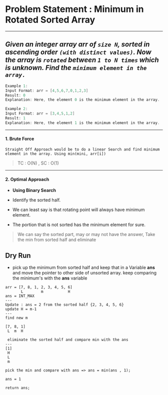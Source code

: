 # Problem Statement : Minimum in Rotated Sorted Array

---

## _Given an integer array arr of `size N`, sorted in ascending order `(with distinct values)`. Now the array is `rotated` between `1 to N times` which is unknown. Find the `minimum element in the array.`_

```cpp
Example 1:
Input Format: arr = [4,5,6,7,0,1,2,3]
Result: 0
Explanation: Here, the element 0 is the minimum element in the array.
```

```cpp
Example 2:
Input Format: arr = [3,4,5,1,2]
Result: 1
Explanation: Here, the element 1 is the minimum element in the array.
```

---

#### 1. Brute Force

```
Straight Off Approach would be to do a linear Search and find minimum element in the array. Using min(mini, arr[i])
```

> TC : O(N) , SC : O(1)

---

#### 2. Optimal Approach

- **Using Binary Search**

- Identify the sorted half.
- We can least say is that rotating point will always have minimum element.
- The portion that is not sorted has the minimum element for sure.

> We can say the sorted part, may or may not have the answer, Take the min from sorted half and eliminate

## Dry Run

- pick up the minimum from sorted half and keep that in a Variable **ans** and move the pointer to other side of unsorted array. keep comparing the minimum's with the **ans** variable

```
arr = [7, 8, 1, 2, 3, 4, 5, 6]
       L        m           H
ans = INT_MAX
---
Update : ans = 2 from the sorted half {2, 3, 4, 5, 6}
update H = m-1
---
find new m

[7, 8, 1]
 L  m  H

 eliminate the sorted half and compare min with the ans
---
[1]
 H
 L
 m

pick the min and compare with ans => ans = min(ans , 1);

ans = 1

return ans;
```
